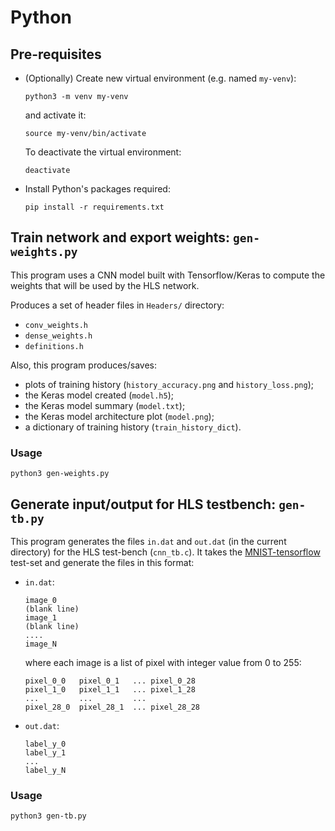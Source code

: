 # Python

## Pre-requisites

- (Optionally) Create new virtual environment (e.g. named `my-venv`):
    ```
    python3 -m venv my-venv
    ```
    and activate it:
    ```
    source my-venv/bin/activate
    ```
    To deactivate the virtual environment:
    ```
    deactivate
    ```

- Install Python's packages required:
    ```
    pip install -r requirements.txt
    ```

## Train network and export weights: `gen-weights.py`

This program uses a CNN model built with Tensorflow/Keras to compute
the weights that will be used by the HLS network.

Produces a set of header files in `Headers/` directory:
- `conv_weights.h`
- `dense_weights.h`
- `definitions.h`

Also, this program produces/saves:
- plots of training history (`history_accuracy.png` and `history_loss.png`);
- the Keras model created (`model.h5`);
- the Keras model summary (`model.txt`);
- the Keras model architecture plot (`model.png`);
- a dictionary of training history (`train_history_dict`).

### Usage

```
python3 gen-weights.py
```

## Generate input/output for HLS testbench: `gen-tb.py`

This program generates the files `in.dat` and `out.dat` (in the current
directory) for the HLS test-bench (`cnn_tb.c`). It takes the
[MNIST-tensorflow](https://www.tensorflow.org/datasets/catalog/mnist)
test-set and generate the files in this format:

- `in.dat`:
    ```
    image_0
    (blank line)
    image_1
    (blank line)
    ....
    image_N
    ```

    where each image is a list of pixel with integer value from 0 to 255:

    ```
    pixel_0_0   pixel_0_1   ... pixel_0_28
    pixel_1_0   pixel_1_1   ... pixel_1_28
    ...         ...         ...
    pixel_28_0  pixel_28_1  ... pixel_28_28
    ```

- `out.dat`:
    ```
    label_y_0
    label_y_1
    ...
    label_y_N
    ```

### Usage

```
python3 gen-tb.py
```
